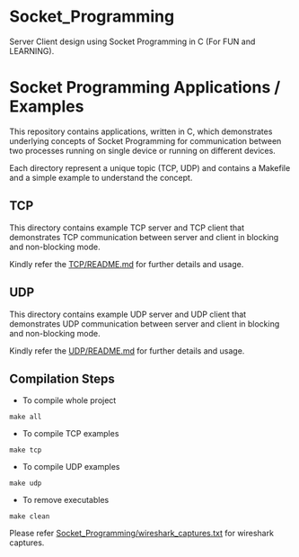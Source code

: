 Socket_Programming
==================
Server Client design using Socket Programming in C (For FUN and LEARNING). 

# Socket Programming Applications / Examples

This repository contains applications, written in C, which demonstrates underlying
concepts of Socket Programming for communication between two processes running on 
single device or running on different devices.

Each directory represent a unique topic (TCP, UDP) and contains a Makefile and a simple
example to understand the concept.

## TCP

This directory contains example TCP server and TCP client that demonstrates
TCP communication between server and client in blocking and non-blocking mode.

Kindly refer the [TCP/README.md](TCP/README.md) for further details and usage.

## UDP

This directory contains example UDP server and UDP client that demonstrates
UDP communication between server and client in blocking and non-blocking mode.

Kindly refer the [UDP/README.md](UDP/README.md) for further details and usage.

## Compilation Steps

- To compile whole project
```
make all
```

- To compile TCP examples
```
make tcp
```

- To compile UDP examples
```
make udp
```

- To remove executables
```
make clean
```

Please refer [Socket_Programming/wireshark_captures.txt](Socket_Programming/wireshark_captures.txt)
for wireshark captures.
